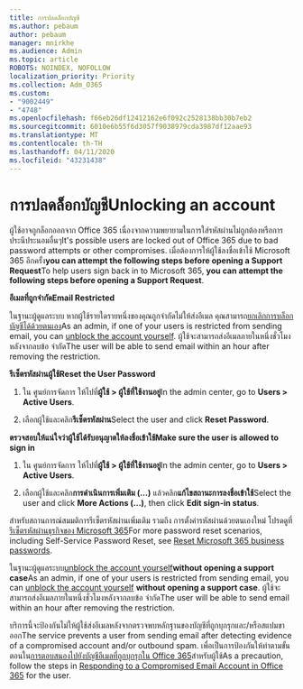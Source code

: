 ```yaml
---
title: การปลดล็อกบัญชี
ms.author: pebaum
author: pebaum
manager: mnirkhe
ms.audience: Admin
ms.topic: article
ROBOTS: NOINDEX, NOFOLLOW
localization_priority: Priority
ms.collection: Adm_O365
ms.custom:
- "9002449"
- "4748"
ms.openlocfilehash: f66eb26df12412162e6f092c2528138bb30b7eb2
ms.sourcegitcommit: 6010e6b55f6d3057f9038979cda3987df12aae93
ms.translationtype: MT
ms.contentlocale: th-TH
ms.lasthandoff: 04/11/2020
ms.locfileid: "43231438"
---
```

# <a name="unlocking-an-account"></a><span data-ttu-id="14394-102">การปลดล็อกบัญชี</span><span class="sxs-lookup"><span data-stu-id="14394-102">Unlocking an account</span></span>

<span data-ttu-id="14394-103">ผู้ใช้อาจถูกล็อกออกจาก Office 365 เนื่องจากความพยายามในการใส่รหัสผ่านไม่ถูกต้องหรือการประนีประนอมอื่นๆ</span><span class="sxs-lookup"><span data-stu-id="14394-103">It's possible users are locked out of Office 365 due to bad password attempts or other compromises.</span></span> <span data-ttu-id="14394-104">เมื่อต้องการให้ผู้ใช้ลงชื่อเข้าใช้ Microsoft 365 อีกครั้ง**you can attempt the following steps before opening a Support Request**</span><span class="sxs-lookup"><span data-stu-id="14394-104">To help users sign back in to Microsoft 365, **you can attempt the following steps before opening a Support Request**.</span></span> 

<span data-ttu-id="14394-105">**อีเมลที่ถูกจํากัด**</span><span class="sxs-lookup"><span data-stu-id="14394-105">**Email Restricted**</span></span>

<span data-ttu-id="14394-106">ในฐานะผู้ดูแลระบบ หากผู้ใช้รายใดรายหนึ่งของคุณถูกจํากัดไม่ให้ส่งอีเมล คุณสามารถ[ยกเลิกการบล็อกบัญชีได้ด้วยตนเอง](https://docs.microsoft.com/microsoft-365/security/office-365-security/removing-user-from-restricted-users-portal-after-spam)</span><span class="sxs-lookup"><span data-stu-id="14394-106">As an admin, if one of your users is restricted from sending email, you can [unblock the account yourself](https://docs.microsoft.com/microsoft-365/security/office-365-security/removing-user-from-restricted-users-portal-after-spam).</span></span> <span data-ttu-id="14394-107">ผู้ใช้จะสามารถส่งอีเมลภายในหนึ่งชั่วโมงหลังจากลบข้อ จํากัด</span><span class="sxs-lookup"><span data-stu-id="14394-107">The user will be able to send email within an hour after removing the restriction.</span></span>

<span data-ttu-id="14394-108">**รีเซ็ตรหัสผ่านผู้ใช้**</span><span class="sxs-lookup"><span data-stu-id="14394-108">**Reset the User Password**</span></span>

1. <span data-ttu-id="14394-109">ใน ศูนย์การจัดการ ให้ไปที่**ผู้ใช้ > ผู้ใช้ที่ใช้งานอยู่**</span><span class="sxs-lookup"><span data-stu-id="14394-109">In the admin center, go to **Users > Active Users**.</span></span>

2. <span data-ttu-id="14394-110">เลือกผู้ใช้และคลิก**รีเซ็ตรหัสผ่าน**</span><span class="sxs-lookup"><span data-stu-id="14394-110">Select the user and click **Reset Password**.</span></span>

<span data-ttu-id="14394-111">**ตรวจสอบให้แน่ใจว่าผู้ใช้ได้รับอนุญาตให้ลงชื่อเข้าใช้**</span><span class="sxs-lookup"><span data-stu-id="14394-111">**Make sure the user is allowed to sign in**</span></span>

1. <span data-ttu-id="14394-112">ใน ศูนย์การจัดการ ให้ไปที่**ผู้ใช้ > ผู้ใช้ที่ใช้งานอยู่**</span><span class="sxs-lookup"><span data-stu-id="14394-112">In the admin center, go to **Users > Active Users**.</span></span>

2. <span data-ttu-id="14394-113">เลือกผู้ใช้และคลิก**การดําเนินการเพิ่มเติม (...)** แล้วคลิก**แก้ไขสถานะการลงชื่อเข้าใช้**</span><span class="sxs-lookup"><span data-stu-id="14394-113">Select the user and click **More Actions (...)**, then click **Edit sign-in status**.</span></span>

<span data-ttu-id="14394-114">สําหรับสถานการณ์สมมติการรีเซ็ตรหัสผ่านเพิ่มเติม รวมถึง การตั้งค่ารหัสผ่านด้วยตนเองใหม่ โปรดดูที่[รีเซ็ตรหัสผ่านธุรกิจของ Microsoft 365](https://docs.microsoft.com/microsoft-365/admin/add-users/reset-passwords?view=o365-worldwide)</span><span class="sxs-lookup"><span data-stu-id="14394-114">For more password reset scenarios, including Self-Service Password Reset, see [Reset Microsoft 365 business passwords](https://docs.microsoft.com/microsoft-365/admin/add-users/reset-passwords?view=o365-worldwide).</span></span>


<span data-ttu-id="14394-115">ในฐานะผู้ดูแลระบบ[unblock the account yourself](https://docs.microsoft.com/microsoft-365/security/office-365-security/removing-user-from-restricted-users-portal-after-spam)**without opening a support case**</span><span class="sxs-lookup"><span data-stu-id="14394-115">As an admin, if one of your users is restricted from sending email, you can [unblock the account yourself](https://docs.microsoft.com/microsoft-365/security/office-365-security/removing-user-from-restricted-users-portal-after-spam) **without opening a support case**.</span></span> <span data-ttu-id="14394-116">ผู้ใช้จะสามารถส่งอีเมลภายในหนึ่งชั่วโมงหลังจากลบข้อ จํากัด</span><span class="sxs-lookup"><span data-stu-id="14394-116">The user will be able to send email within an hour after removing the restriction.</span></span>

<span data-ttu-id="14394-117">บริการนี้จะป้องกันไม่ให้ผู้ใช้ส่งอีเมลหลังจากตรวจพบหลักฐานของบัญชีที่ถูกบุกรุกและ/หรือสแปมขาออก</span><span class="sxs-lookup"><span data-stu-id="14394-117">The service prevents a user from sending email after detecting evidence of a compromised account and/or outbound spam.</span></span> <span data-ttu-id="14394-118">เพื่อเป็นการป้องกันให้ทําตามขั้นตอนใน[การตอบสนองไปยังบัญชีอีเมลที่ถูกบุกรุกใน Office 365](https://docs.microsoft.com/office365/securitycompliance/responding-to-a-compromised-email-account)สําหรับผู้ใช้</span><span class="sxs-lookup"><span data-stu-id="14394-118">As a precaution, follow the steps in [Responding to a Compromised Email Account in Office 365](https://docs.microsoft.com/office365/securitycompliance/responding-to-a-compromised-email-account) for the user.</span></span>
